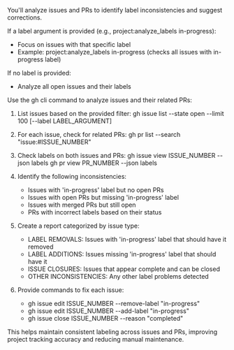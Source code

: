 You'll analyze issues and PRs to identify label inconsistencies and suggest corrections.

If a label argument is provided (e.g., project:analyze_labels in-progress):
- Focus on issues with that specific label
- Example: project:analyze_labels in-progress (checks all issues with in-progress label)

If no label is provided:
- Analyze all open issues and their labels

Use the gh cli command to analyze issues and their related PRs:

1. List issues based on the provided filter:
   gh issue list --state open --limit 100 [--label LABEL_ARGUMENT]

2. For each issue, check for related PRs:
   gh pr list --search "issue:#ISSUE_NUMBER"

3. Check labels on both issues and PRs:
   gh issue view ISSUE_NUMBER --json labels
   gh pr view PR_NUMBER --json labels

4. Identify the following inconsistencies:
   - Issues with 'in-progress' label but no open PRs
   - Issues with open PRs but missing 'in-progress' label
   - Issues with merged PRs but still open
   - PRs with incorrect labels based on their status

5. Create a report categorized by issue type:
   - LABEL REMOVALS: Issues with 'in-progress' label that should have it removed
   - LABEL ADDITIONS: Issues missing 'in-progress' label that should have it
   - ISSUE CLOSURES: Issues that appear complete and can be closed
   - OTHER INCONSISTENCIES: Any other label problems detected

6. Provide commands to fix each issue:
   - gh issue edit ISSUE_NUMBER --remove-label "in-progress"
   - gh issue edit ISSUE_NUMBER --add-label "in-progress"
   - gh issue close ISSUE_NUMBER --reason "completed"

This helps maintain consistent labeling across issues and PRs, improving project tracking accuracy and reducing manual maintenance.